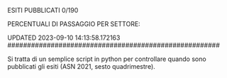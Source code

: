 ESITI PUBBLICATI 0/190 

PERCENTUALI DI PASSAGGIO PER SETTORE:

UPDATED 2023-09-10 14:13:58.172163
###################################################### 

Si tratta di un semplice script in python per controllare quando sono pubblicati gli esiti (ASN 2021, sesto quadrimestre).


